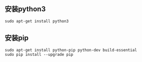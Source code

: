 ## 安装python3

    sudo apt-get install python3

## 安装pip

    sudo apt-get install python-pip python-dev build-essential
    sudo pip install --upgrade pip
